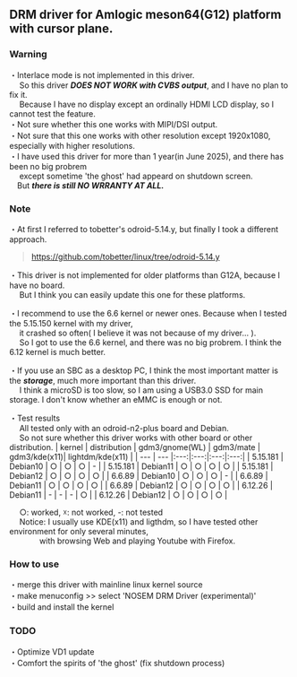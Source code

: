 ## DRM driver for Amlogic meson64(G12) platform with cursor plane.  

### Warning
・Interlace mode is not implemented in this driver.  
&emsp; So this driver ***DOES NOT WORK with CVBS output***, and I have no plan to fix it.  
&emsp; Because I have no display except an ordinally HDMI LCD display, so I cannot test the feature.  
・Not sure whether this one works with MIPI/DSI output.  
・Not sure that this one works with other resolution except 1920x1080, especially with higher resolutions.  
・I have used this driver for more than 1 year(in June 2025), and there has been no big probrem  
&emsp; except sometime 'the ghost' had appeard on shutdown screen.  
&emsp;But ***there is still NO WRRANTY AT ALL.***   

### Note
・At first I referred to tobetter's odroid-5.14.y, but finally I took a different approach.  
> https://github.com/tobetter/linux/tree/odroid-5.14.y  

・This driver is not implemented for older platforms than G12A, because I have no board.  
&emsp; But I think you can easily update this one for these platforms. 

・I recommend to use the 6.6 kernel or newer ones. Because when I tested the 5.15.150 kernel with my driver,  
&emsp; it crashed so often( I believe it was not because of my driver... ).   
&emsp; So I got to use the 6.6 kernel, and there was no big probrem. I think the 6.12 kernel is much better.  

・If you use an SBC as a desktop PC, I think the most important matter is the ***storage***, much more important than this driver.  
&emsp; I think a microSD is too slow, so I am using a USB3.0 SSD for main storage. I don't know whether an eMMC is enough or not.

・Test results  
&emsp; All tested only with an odroid-n2-plus board and Debian.  
&emsp; So not sure whether this driver works with other board or other distribution.
| kernel | distribution | gdm3/gnome(WL) | gdm3/mate | gdm3/kde(x11)| lightdm/kde(x11) | 
| --- | --- |:---:|:---:|:---:|:---:|
| 5.15.181 | Debian10 | ○ | ○ | ○ | - | 
| 5.15.181 | Debian11 | ○ | ○ | ○ | ○ | 
| 5.15.181 | Debian12 | ○ | ○ | ○ | ○ |
| 6.6.89 | Debian10 | ○ | ○ | ○ | - | 
| 6.6.89 | Debian11 | ○ | ○ | ○ | ○ | 
| 6.6.89 | Debian12 | ○ | ○ | ○ | ○ | 
| 6.12.26 | Debian11 | - | - | - | ○ | 
| 6.12.26 | Debian12 | ○ | ○ | ○ | ○ | 

&emsp; ○: worked, ☓: not worked, -: not tested  
&emsp; Notice: I usually use KDE(x11) and ligthdm, so I have tested other environment for only several minutes,  
&emsp; &emsp; &emsp; with browsing Web and playing Youtube with Firefox.  

### How to use  
・merge this driver with mainline linux kernel source  
・make menuconfig >> select 'NOSEM DRM Driver (experimental)'  
・build and install the kernel  

### TODO  
・Optimize VD1 update  
・Comfort the spirits of 'the ghost' (fix shutdown process)  
